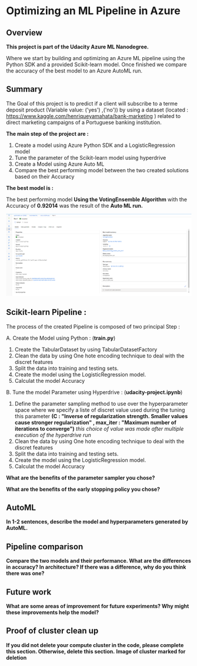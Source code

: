 # Optimizing an ML Pipeline in Azure

## Overview
**This project is part of the Udacity Azure ML Nanodegree.**

Where we start by building and optimizing an Azure ML pipeline using the Python SDK and a provided Scikit-learn model. Once finished we compare the accuracy of the best model to an Azure AutoML run. 

## Summary
The Goal of this project is to predict if a client will subscribe to a terme deposit product (Variable value: ('yes') ,('no')) by using a dataset  (located  : https://www.kaggle.com/henriqueyamahata/bank-marketing ) related to direct marketing campaigns of a Portuguese banking institution.

**The main step of the project are :**

1. Create a model using Azure Python SDK and a LogisticRegression model
2. Tune the parameter of the Scikit-learn model using hyperdrive 
3. Create a Model using Azure Auto ML 
4. Compare the best performing model between the two created solutions based on their Accuracy 

**The best model is  :**

The best performing model **Using the VotingEnsemble Algorithm** with the Accuracy of **0.92014** was the result of the **Auto ML run.**

![Auto ML Run](a.PNG "Auto ML Run")


## Scikit-learn Pipeline :

The process of the created Pipeline is composed of two principal Step : 

A. Create the Model using Python : (**train.py**)

1. Create the TabularDataset by using TabularDatasetFactory
2. Clean the data by using One hote encoding technique to deal with the discret features 
3. Split the data into training and testing sets.
4. Create the model using the LogisticRegression model.
5. Calculat the model Accuracy

B. Tune the model Parameter using Hyperdrive  : (**udacity-project.ipynb**)

1. Define the parameter sampling method to use over the hyperparameter space where we specify a liste of discret value used during the tuning this parameter **(C : "Inverse of regularization strength. Smaller values cause stronger regularization" , max_iter : "Maximum number of iterations to converge")** *this choice of value was made after multiple execution of the hyperdrive run*
2. Clean the data by using One hote encoding technique to deal with the discret features 
3. Split the data into training and testing sets.
4. Create the model using the LogisticRegression model.
5. Calculat the model Accuracy



**What are the benefits of the parameter sampler you chose?**

**What are the benefits of the early stopping policy you chose?**

## AutoML
**In 1-2 sentences, describe the model and hyperparameters generated by AutoML.**

## Pipeline comparison
**Compare the two models and their performance. What are the differences in accuracy? In architecture? If there was a difference, why do you think there was one?**

## Future work
**What are some areas of improvement for future experiments? Why might these improvements help the model?**

## Proof of cluster clean up
**If you did not delete your compute cluster in the code, please complete this section. Otherwise, delete this section.**
**Image of cluster marked for deletion**
